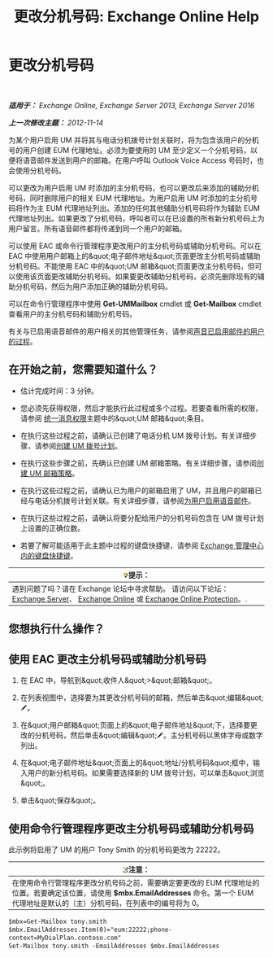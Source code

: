 ﻿---
title: '更改分机号码: Exchange Online Help'
TOCTitle: 更改分机号码
ms:assetid: ff22b366-3bfb-4bf7-9f11-62fba48f1caf
ms:mtpsurl: https://technet.microsoft.com/zh-cn/library/Bb232208(v=EXCHG.150)
ms:contentKeyID: 50556700
ms.date: 05/23/2018
mtps_version: v=EXCHG.150
ms.translationtype: MT
---

# 更改分机号码

 

_**适用于：** Exchange Online, Exchange Server 2013, Exchange Server 2016_

_**上一次修改主题：** 2012-11-14_

为某个用户启用 UM 并将其与电话分机拨号计划关联时，将为包含该用户的分机号的用户创建 EUM 代理地址。必须为要使用的 UM 至少定义一个分机号码，以便将语音邮件发送到用户的邮箱。在用户呼叫 Outlook Voice Access 号码时，也会使用分机号码。

可以更改为用户启用 UM 时添加的主分机号码，也可以更改后来添加的辅助分机号码，同时删除用户的相关 EUM 代理地址。为用户启用 UM 时添加的主分机号码将作为主 EUM 代理地址列出。添加的任何其他辅助分机号码将作为辅助 EUM 代理地址列出。如果更改了分机号码，呼叫者可以在已设置的所有新分机号码上为用户留言。所有语音邮件都将传递到同一个用户的邮箱。

可以使用 EAC 或命令行管理程序更改用户的主分机号码或辅助分机号码。可以在 EAC 中使用用户邮箱上的\&quot;电子邮件地址\&quot;页面更改主分机号码或辅助分机号码。不能使用 EAC 中的\&quot;UM 邮箱\&quot;页面更改主分机号码，但可以使用该页面更改辅助分机号码。如果要更改辅助分机号码，必须先删除现有的辅助分机号码，然后为用户添加正确的辅助分机号码。

可以在命令行管理程序中使用 **Get-UMMailbox** cmdlet 或 **Get-Mailbox** cmdlet 查看用户的主分机号码和辅助分机号码。

有关与已启用语音邮件的用户相关的其他管理任务，请参阅[声音已启用邮件的用户的过程](voice-mail-enabled-user-procedures-exchange-2013-help.md)。

## 在开始之前，您需要知道什么？

  - 估计完成时间：3 分钟。

  - 您必须先获得权限，然后才能执行此过程或多个过程。若要查看所需的权限，请参阅 [统一消息权限](unified-messaging-permissions-exchange-2013-help.md)主题中的\&quot;UM 邮箱\&quot;条目。

  - 在执行这些过程之前，请确认已创建了电话分机 UM 拨号计划。有关详细步骤，请参阅[创建 UM 拨号计划](create-a-um-dial-plan-exchange-2013-help.md)。

  - 在执行这些步骤之前，先确认已创建 UM 邮箱策略。有关详细步骤，请参阅[创建 UM 邮箱策略](create-a-um-mailbox-policy-exchange-2013-help.md)。

  - 在执行这些过程之前，请确认已为用户的邮箱启用了 UM，并且用户的邮箱已经与电话分机拨号计划关联。有关详细步骤，请参阅[为用户启用语音邮件](enable-a-user-for-voice-mail-exchange-2013-help.md)。

  - 在执行这些过程之前，请确认将要分配给用户的分机号码包含在 UM 拨号计划上设置的正确位数。

  - 若要了解可能适用于此主题中过程的键盘快捷键，请参阅 [Exchange 管理中心内的键盘快捷键](keyboard-shortcuts-in-the-exchange-admin-center-exchange-online-protection-help.md)。

<table>
<thead>
<tr class="header">
<th><img src="images/Bb124558.tip(EXCHG.150).gif" title="提示" alt="提示" />提示：</th>
</tr>
</thead>
<tbody>
<tr class="odd">
<td>遇到问题了吗？请在 Exchange 论坛中寻求帮助。 请访问以下论坛：<a href="https://go.microsoft.com/fwlink/p/?linkid=60612">Exchange Server</a>、 <a href="https://go.microsoft.com/fwlink/p/?linkid=267542">Exchange Online</a> 或 <a href="https://go.microsoft.com/fwlink/p/?linkid=285351">Exchange Online Protection</a>。.</td>
</tr>
</tbody>
</table>


## 您想执行什么操作？

## 使用 EAC 更改主分机号码或辅助分机号码

1.  在 EAC 中，导航到\&quot;收件人\&quot;\>\&quot;邮箱\&quot;。

2.  在列表视图中，选择要为其更改分机号码的邮箱，然后单击\&quot;编辑\&quot;![编辑图标](images/Bb124582.6f53ccb2-1f13-4c02-bea0-30690e6ea71d(EXCHG.150).gif "编辑图标")。

3.  在\&quot;用户邮箱\&quot;页面上的\&quot;电子邮件地址\&quot;下，选择要更改的分机号码，然后单击\&quot;编辑\&quot;![编辑图标](images/Bb124582.6f53ccb2-1f13-4c02-bea0-30690e6ea71d(EXCHG.150).gif "编辑图标")。主分机号码以黑体字母或数字列出。

4.  在\&quot;电子邮件地址\&quot;页面上的\&quot;地址/分机号码\&quot;框中，输入用户的新分机号码。如果需要选择新的 UM 拨号计划，可以单击\&quot;浏览\&quot;。

5.  单击\&quot;保存\&quot;。

## 使用命令行管理程序更改主分机号码或辅助分机号码

此示例将启用了 UM 的用户 Tony Smith 的分机号码更改为 22222。

<table>
<thead>
<tr class="header">
<th><img src="images/Bb124558.note(EXCHG.150).gif" title="注意" alt="注意" />注意：</th>
</tr>
</thead>
<tbody>
<tr class="odd">
<td>在使用命令行管理程序更改分机号码之前，需要确定要更改的 EUM 代理地址的位置。若要确定该位置，请使用 <strong>$mbx.EmailAddresses</strong> 命令。第一个 EUM 代理地址是默认的（主）分机号码，在列表中的编号将为 0。</td>
</tr>
</tbody>
</table>


    $mbx=Get-Mailbox tony.smith
    $mbx.EmailAddresses.Item(0)="eum:22222;phone-context=MyDialPlan.contoso.com"
    Set-Mailbox tony.smith -EmailAddresses $mbx.EmailAddresses

